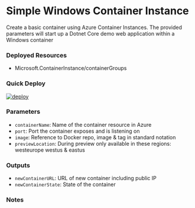 # Simple Windows Container Instance
Create a basic container using Azure Container Instances. The provided parameters will start up a Dotnet Core demo web application within a Windows container

### Deployed Resources
- Microsoft.ContainerInstance/containerGroups

### Quick Deploy
[![deploy](https://raw.githubusercontent.com/benc-uk/azure-arm/master/etc/azuredeploy.png)](https://portal.azure.com/#create/Microsoft.Template/uri/https%3A%2F%2Fraw.githubusercontent.com%2Fbenc-uk%2Fazure-arm%2Fmaster%2Fiaas-containers%2Fwindows-container%2Fazuredeploy.json)  

### Parameters
- `containerName`: Name of the container resource in Azure
- `port`: Port the container exposes and is listening on
- `image`: Reference to Docker repo, image & tag in standard notation
- `previewLocation`: During preview only available in these regions: westeurope westus & eastus

### Outputs
- `newContainerURL`: URL of new container including public IP
- `newContainerState`: State of the container

### Notes
